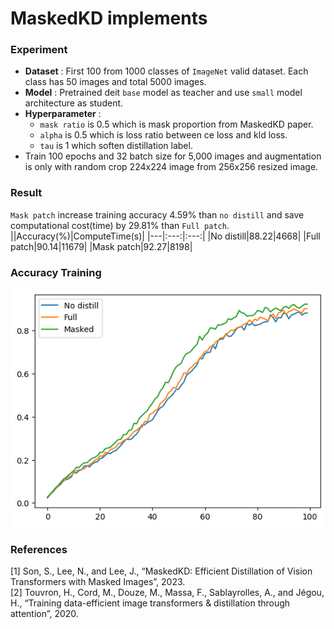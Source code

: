 # MaskedKD implements

### Experiment
- **Dataset** : First 100 from 1000 classes of `ImageNet` valid dataset. Each class has 50 images and total 5000 images.
- **Model** : Pretrained deit `base` model as teacher and use `small` model architecture as student.
- **Hyperparameter** :
  - `mask ratio` is 0.5 which is mask proportion from MaskedKD paper.
  - `alpha` is 0.5 which is loss ratio between ce loss and kld loss.
  - `tau` is 1 which soften distillation label.
- Train 100 epochs and 32 batch size for 5,000 images and augmentation is only with random crop 224x224 image from 256x256 resized image.

### Result
`Mask patch` increase training accuracy 4.59% than `no distill` and save computational cost(time) by 29.81% than `Full patch`.
||Accuracy(%)|ComputeTime(s)|
|---|:---:|:---:|
|No distill|88.22|4668|
|Full patch|90.14|11679|
|Mask patch|92.27|8198|

### Accuracy Training
![alt text](image.png)

### References
[1] Son, S., Lee, N., and Lee, J., “MaskedKD: Efficient Distillation of Vision Transformers with Masked Images”, 2023.  
[2] Touvron, H., Cord, M., Douze, M., Massa, F., Sablayrolles, A., and Jégou, H., “Training data-efficient image transformers & distillation through attention”, 2020.